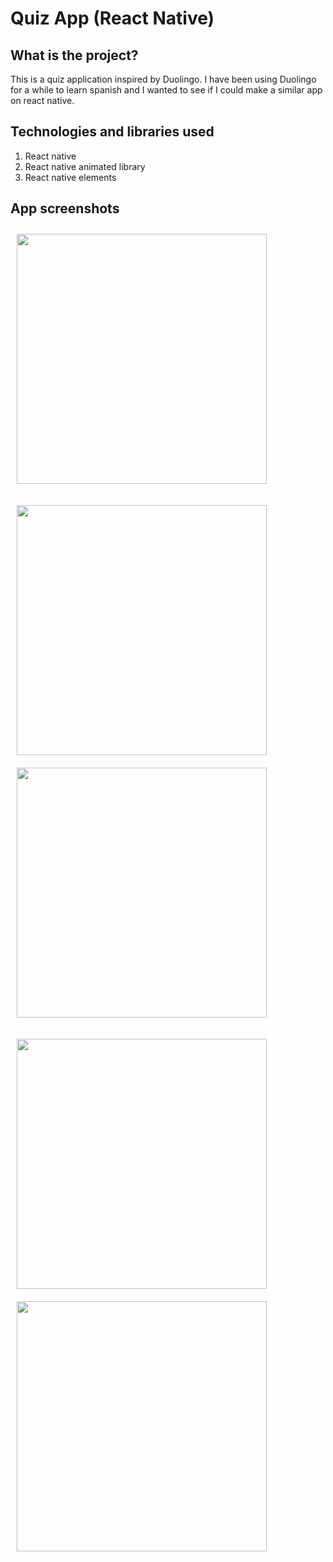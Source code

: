 # Quiz App (React Native)

## What is the project?

This is a quiz application inspired by Duolingo. I have been using Duolingo for a while to learn spanish and I wanted to see if I could make a similar app on react native.


## Technologies and libraries used

1. React native
2. React native animated library
3. React native elements

## App screenshots
 <img src="https://user-images.githubusercontent.com/20585043/79029388-d3bc9200-7bb1-11ea-94ad-ae26b0a32264.jpeg" width="400" style="margin:10px">

<img src="https://user-images.githubusercontent.com/20585043/79029410-eb941600-7bb1-11ea-80a5-dfa90668ebbd.jpeg" width="400" style="margin:10px"> <img src="https://user-images.githubusercontent.com/20585043/79029420-f9e23200-7bb1-11ea-8fff-8157b0ad5ad0.jpeg" width="400" style="margin:10px">

<img src="https://user-images.githubusercontent.com/20585043/79029437-09617b00-7bb2-11ea-897d-b7daa2444251.jpeg" width="400" style="margin:10px"> <img src="https://user-images.githubusercontent.com/20585043/79029457-1a11f100-7bb2-11ea-90cf-de5603f363a3.jpeg" width="400" style="margin:10px">
